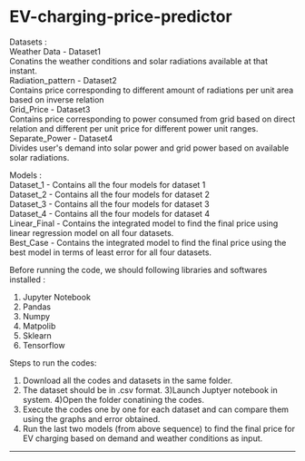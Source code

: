 # EV-charging-price-predictor
Datasets :  
Weather Data - Dataset1  
   Conatins the weather conditions and solar radiations available at that instant.  
Radiation_pattern - Dataset2  
   Contains price corresponding to different amount of radiations per unit area based on inverse relation  
Grid_Price - Dataset3  
   Contains price corresponding to power consumed from grid based on direct relation and different per unit price for  different power unit ranges.  
Separate_Power - Dataset4  
   Divides user's demand into solar power and grid power based on available solar radiations.  


Models :  
Dataset_1 - Contains all the four models for dataset 1   
Dataset_2 - Contains all the four models for dataset 2   
Dataset_3 - Contains all the four models for dataset 3   
Dataset_4 - Contains all the four models for dataset 4  
Linear_Final - Contains the integrated model to find the final price using linear regression model on all four datasets.  
Best_Case - Contains the integrated model to find the final price using the best model in terms of least error for all four datasets.  


Before running the code, we should following libraries and softwares installed :
1) Jupyter Notebook
2) Pandas
3) Numpy
4) Matpolib
4) Sklearn
5) Tensorflow


Steps to run the codes: 
1) Download all the codes and datasets in the same folder.
2) The dataset should be in .csv format.
3)Launch Juptyer notebook in system.
4)Open the folder conatining the codes. 
5) Execute the codes one by one for each dataset and can compare them using the graphs and error obtained.
6) Run the last two models (from above sequence) to find the final price for EV charging based on demand and weather conditions as input.


--------------------------------------------------------------------------------------------------------------------------------------
 
